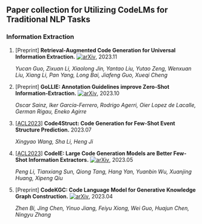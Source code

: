 ## Paper collection for Utilizing CodeLMs for Traditional NLP Tasks


### Information Extraction

1. [Preprint] **Retrieval-Augmented Code Generation for Universal Information Extraction.** [![arXiv](https://img.shields.io/badge/arXiv-2311.02962-b31b1b.svg)](https://arxiv.org/abs/2311.02962), 2023.11

   *Yucan Guo, Zixuan Li, Xiaolong Jin, Yantao Liu, Yutao Zeng, Wenxuan Liu, Xiang Li, Pan Yang, Long Bai, Jiafeng Guo, Xueqi Cheng* 

2. [Preprint] **GoLLIE: Annotation Guidelines improve Zero-Shot Information-Extraction.** [![arXiv](https://img.shields.io/badge/arXiv-2310.03668-b31b1b.svg)](https://arxiv.org/abs/2310.03668), 2023.10

   *Oscar Sainz, Iker García-Ferrero, Rodrigo Agerri, Oier Lopez de Lacalle, German Rigau, Eneko Agirre* 

3. [[ACL2023]](https://aclanthology.org/2023.acl-long.202/) **Code4Struct: Code Generation for Few-Shot Event Structure Prediction.** 2023.07

   *Xingyao Wang, Sha Li, Heng Ji* 

4. [[ACL2023]](https://aclanthology.org/2023.acl-long.855/) **CodeIE: Large Code Generation Models are Better Few-Shot Information Extractors.** [![arXiv](https://img.shields.io/badge/arXiv-2305.05711-b31b1b.svg)](https://arxiv.org/abs/2305.05711), 2023.05

   *Peng Li, Tianxiang Sun, Qiong Tang, Hang Yan, Yuanbin Wu, Xuanjing Huang, Xipeng Qiu* 

5. [Preprint] **CodeKGC: Code Language Model for Generative Knowledge Graph Construction.** [![arXiv](https://img.shields.io/badge/arXiv-2304.09048-b31b1b.svg)](https://arxiv.org/abs/2304.09048), 2023.04

   *Zhen Bi, Jing Chen, Yinuo Jiang, Feiyu Xiong, Wei Guo, Huajun Chen, Ningyu Zhang*

 
